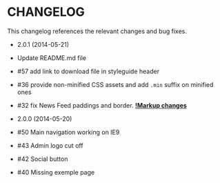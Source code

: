 CHANGELOG
=========

This changelog references the relevant changes and bug fixes.

* 2.0.1 (2014-05-21)
 * Update README.md file
 * #57 add link to download file in styleguide header
 * #36 provide non-minified CSS assets and add `.min` suffix on minified ones
 * #32 fix News Feed paddings and border. [**!Markup changes**](http://adminch.antistatique.net/content_modules_-_teaser.html#b-news)

* 2.0.0 (2014-05-20)
 * #50 Main navigation working on IE9
 * #43 Admin logo cut off
 * #42 Social button
 * #40 Missing exemple page